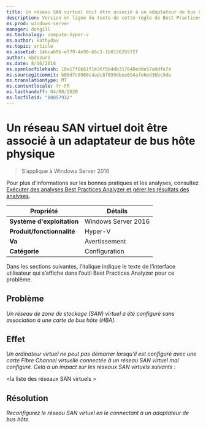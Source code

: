 ```yaml
---
title: Un réseau SAN virtuel doit être associé à un adaptateur de bus hôte physique
description: Version en ligne du texte de cette règle de Best Practices Analyzer.
ms.prod: windows-server
manager: dongill
ms.technology: compute-hyper-v
ms.author: kathydav
ms.topic: article
ms.assetid: 14bca69b-e779-4e90-b5c1-1b015625572f
author: kbdazure
ms.date: 8/16/2016
ms.openlocfilehash: 10a17f8661f1436f5b4db317648edde57a0dfe74
ms.sourcegitcommit: b00d7c8968c4adc8f699dbee694afe6ed36bc9de
ms.translationtype: MT
ms.contentlocale: fr-FR
ms.lasthandoff: 04/08/2020
ms.locfileid: "80857932"
---
```

# <a name="a-virtual-san-should-be-associated-with-a-physical-host-bus-adapter"></a>Un réseau SAN virtuel doit être associé à un adaptateur de bus hôte physique

>S’applique à Windows Server 2016

Pour plus d’informations sur les bonnes pratiques et les analyses, consultez [Exécuter des analyses Best Practices Analyzer et gérer les résultats des analyses](https://go.microsoft.com/fwlink/p/?LinkID=223177).  
  
|Propriété|Détails|  
|-|-|  
|**Système d'exploitation**|Windows Server 2016|  
|**Produit/fonctionnalité**|Hyper-V|  
|**Va**|Avertissement|  
|**Catégorie**|Configuration|  
  
  
Dans les sections suivantes, l’italique indique le texte de l’interface utilisateur qui s’affiche dans l’outil Best Practices Analyzer pour ce problème.  
  
## <a name="issue"></a>**Problème**  
*Un réseau de zone de stockage (SAN) virtuel a été configuré sans association à une carte de bus hôte (HBA).*  
  
## <a name="impact"></a>**Effet**  
*Un ordinateur virtuel ne peut pas démarrer lorsqu’il est configuré avec une carte Fibre Channel virtuelle connectée à un réseau SAN virtuel mal configuré. Cela a un impact sur les réseaux SAN virtuels suivants :*  
  
  
\<la liste des réseaux SAN virtuels >  
  
  
## <a name="resolution"></a>**Résolution**  
*Reconfigurez le réseau SAN virtuel en le connectant à un adaptateur de bus hôte.*  
  
  
  


